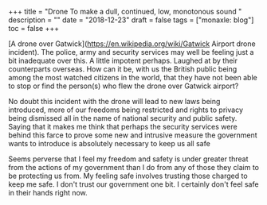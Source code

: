 +++
title = "Drone  To make a dull, continued, low, monotonous sound "
description = ""
date = "2018-12-23"
draft = false
tags = ["monaxle: blog"]
toc = false
+++

[A drone over Gatwick](https://en.wikipedia.org/wiki/Gatwick Airport drone incident). The police, army and security services may well be feeling just a bit inadequate over this. A little impotent perhaps. Laughed at by their counterparts overseas. How can it be, with us the British public being among the most watched citizens in the world, that they have not been able to stop or find the person(s) who flew the drone over Gatwick airport? 

No doubt this incident with the drone will lead to new laws being introduced, more of our freedoms being restricted and rights to privacy being dismissed all in the name of national security and public safety. Saying that it makes me think that perhaps the security services were behind this farce to prove some new and intrusive measure the government wants to introduce is absolutely necessary to keep us all safe  

Seems perverse that I feel my freedom and safety is under greater threat from the actions of my government than I do from any of those they claim to be protecting us from. My feeling safe involves trusting those charged to keep me safe. I don't trust our government one bit. I certainly don't feel safe in their hands right now.
